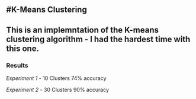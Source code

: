 #K-Means Clustering
---
This is an implemntation of the K-means clustering algorithm - I had the hardest time with this one.
--
### Results
*Experiment 1* - 10 Clusters
74% accuracy

*Experiment 2* - 30 Clusters
90% accuracy

